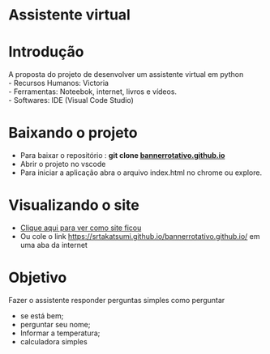 # Assistente virtual 

# Introdução

A proposta do projeto de desenvolver um assistente virtual em python<br>
        - Recursos Humanos: Victoria<br>
        - Ferramentas: Noteebok, internet, livros e vídeos.<br>
        - Softwares: IDE (Visual Code Studio)<br>

# Baixando o projeto

- Para baixar o repositório : <b>git clone  <a href="https://github.com/srtakatsumi/bannerrotativo.github.io">bannerrotativo.github.io</a> </b> <br>
- Abrir o projeto no vscode <br>
- Para iniciar a aplicação abra o arquivo index.html no chrome ou explore.

# Visualizando o site

- <a href="https://srtakatsumi.github.io/bannerrotativo.github.io/"> Clique aqui para ver como site ficou</a>
- Ou cole o link <a href="https://srtakatsumi.github.io/bannerrotativo.github.io/">https://srtakatsumi.github.io/bannerrotativo.github.io/</a> em uma aba da internet

# Objetivo 
Fazer o assistente responder perguntas simples como perguntar <br>
- se está bem;<br>
- perguntar seu nome;<br>
- Informar a temperatura;<br>
- calculadora simples





